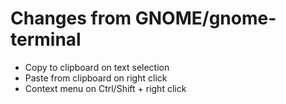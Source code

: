 # Changes from GNOME/gnome-terminal

- Copy to clipboard on text selection
- Paste from clipboard on right click
- Context menu on Ctrl/Shift + right click
